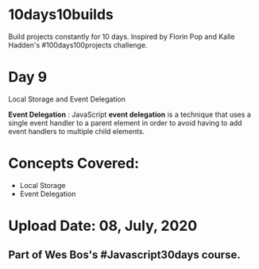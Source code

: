 # 10days10builds
Build projects constantly for 10 days. Inspired by Florin Pop and Kalle Hadden's #100days100projects challenge.

# Day 9
Local Storage and Event Delegation

**Event Delegation**
: JavaScript **event delegation** is a technique that uses a single event handler to a parent element in order to avoid having to add event handlers to multiple child elements.


# Concepts Covered:
* Local Storage
* Event Delegation

# Upload Date: 08, July, 2020
## Part of Wes Bos's #Javascript30days course.
